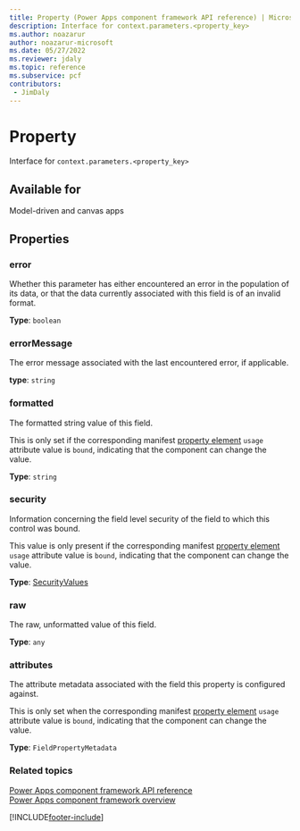 ```yaml
---
title: Property (Power Apps component framework API reference) | Microsoft Docs
description: Interface for context.parameters.<property_key>
ms.author: noazarur
author: noazarur-microsoft
ms.date: 05/27/2022
ms.reviewer: jdaly
ms.topic: reference
ms.subservice: pcf
contributors:
 - JimDaly
---
```


# Property

Interface for `context.parameters.<property_key>`

## Available for

Model-driven and canvas apps

## Properties

### error

Whether this parameter has either encountered an error in the population of its data, or that the data currently associated with this field is of an invalid format.

**Type**: `boolean`

### errorMessage

The error message associated with the last encountered error, if applicable.

**type**: `string`

### formatted

The formatted string value of this field. 

This is only set if the corresponding manifest [property element](../manifest-schema-reference/property.md) `usage` attribute value is `bound`, indicating that the component can change the value.

**Type**: `string`


### security

Information concerning the field level security of the field to which this control was bound. 

This value is only present if the corresponding manifest [property element](../manifest-schema-reference/property.md) `usage` attribute value is `bound`, indicating that the component can change the value.

**Type**: [SecurityValues](securityvalues.md)


### raw

The raw, unformatted value of this field.

**Type**: `any`

### attributes

The attribute metadata associated with the field this property is configured against. 

This is only set when the corresponding manifest [property element](../manifest-schema-reference/property.md) `usage` attribute value is `bound`, indicating that the component can change the value.

**Type**:  `FieldPropertyMetadata`


### Related topics

[Power Apps component framework API reference](../reference/index.md)<br/>
[Power Apps component framework overview](../overview.md)


[!INCLUDE[footer-include](../../../includes/footer-banner.md)]
